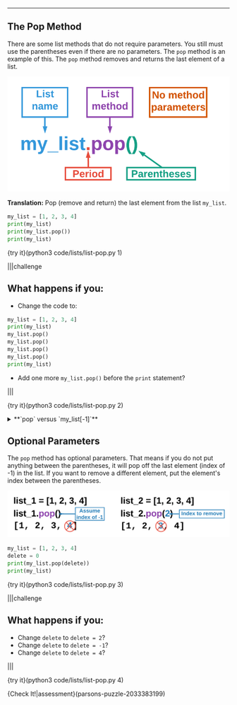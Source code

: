 ----------

## The Pop Method

There are some list methods that do not require parameters. You still must use the parentheses even if there are no parameters. The `pop` method is an example of this. The `pop` method removes and returns the last element of a list.

![List Method with No Parameters](.guides/images/list-method-no-parameters.png)

**Translation:** Pop (remove and return) the last element from the list `my_list`.

```python
my_list = [1, 2, 3, 4]
print(my_list)
print(my_list.pop())
print(my_list)
```

{try it}(python3 code/lists/list-pop.py 1)

|||challenge
## What happens if you:
* Change the code to:
```python
my_list = [1, 2, 3, 4]
print(my_list)
my_list.pop()
my_list.pop()
my_list.pop()
my_list.pop()
print(my_list)
```
* Add one more `my_list.pop()` before the `print` statement?

|||

{try it}(python3 code/lists/list-pop.py 2)

<details><summary>**`pop` versus `my_list[-1]`**</summary>`my_list[-1]` returns the last element in a list. This **does not** modify the original list. The `pop` method also returns the last element of a list, but it **always** modifies the original list. The last element has been removed from the list.</details>

## Optional Parameters

The `pop` method has optional parameters. That means if you do not put anything between the parentheses, it will pop off the last element (index of -1) in the list. If you want to remove a different element, put the element's index between the parentheses.

![Optional Parameters](.guides/images/optional-parameters.png)

```python
my_list = [1, 2, 3, 4]
delete = 0
print(my_list.pop(delete))
print(my_list)
```

{try it}(python3 code/lists/list-pop.py 3)

|||challenge
## What happens if you:
* Change `delete` to `delete = 2`?
* Change `delete` to `delete = -1`?
* Change `delete` to `delete = 4`?

|||

{try it}(python3 code/lists/list-pop.py 4)

{Check It!|assessment}(parsons-puzzle-2033383199)
